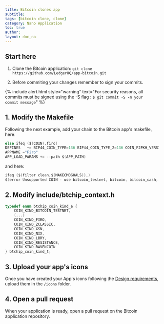 ```yaml
---
title: Bitcoin clones app
subtitle:
tags: [bitcoin clone, clone]
category: Nano Application
toc: true
author:
layout: doc_na
---
```


## Start here

1. Clone the Bitcoin application: `git clone https://github.com/LedgerHQ/app-bitcoin.git`

2. Before commiting your changes remember to sign your commits.

{% include alert.html style="warning" text="For security reasons, all commits must be signed using the -S flag : <code>$ git commit -S -m your commit message</code>" %}

## 1. Modify the Makefile

Following the next example, add your chain to the Bitcoin app's makefile, here:

``` c
else ifeq ($(COIN),firo)
DEFINES   += BIP44_COIN_TYPE=136 BIP44_COIN_TYPE_2=136 COIN_P2PKH_VERSION=82 COIN_P2SH_VERSION=7 COIN_FAMILY=1 COIN_COINID=\"Zcoin\" COIN_COINID_HEADER=\"FIRO\" COIN_COLOR_HDR=0x3EAD54 COIN_COLOR_DB=0xA3DCAE COIN_COINID_NAME=\"Firo\" COIN_COINID_SHORT=\"FIRO\" COIN_KIND=COIN_KIND_FIRO
APPNAME ="Firo"
APP_LOAD_PARAMS += --path $(APP_PATH)
```

and here:

```c
ifeq ($(filter clean,$(MAKECMDGOALS)),)
$(error Unsupported COIN - use bitcoin_testnet, bitcoin, bitcoin_cash, bitcoin_gold, litecoin, dogecoin, dash, zcash, horizen, komodo, stratis, peercoin, posw, pivx, viacoin, vertcoin, stealth, digibyte, qtum, hcash, bitcoin_private, firo, gamecredits, zclassic)
```

## 2. Modify include/btchip_context.h

``` c
typedef enum btchip_coin_kind_e {
    COIN_KIND_BITCOIN_TESTNET,
    (...)
    COIN_KIND_FIRO,
    COIN_KIND_ZCLASSIC,
    COIN_KIND_XSN,
    COIN_KIND_NIX,
    COIN_KIND_LBRY,
    COIN_KIND_RESISTANCE,
    COIN_KIND_RAVENCOIN
} btchip_coin_kind_t;

```

## 3. Upload your app's icons

Once you have created your App's icons following the [Design requirements](../design-requirements), upload them in the `/icons` folder.

## 4. Open a pull request

When your application is ready, open a pull request on the Bitcoin application repository.
